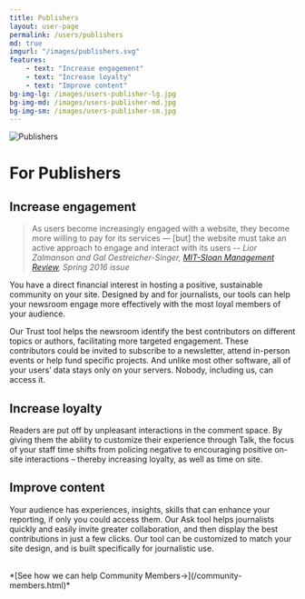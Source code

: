 ```yaml
---
title: Publishers
layout: user-page
permalink: /users/publishers
md: true
imgurl: "/images/publishers.svg"
features:
    - text: "Increase engagement"
    - text: "Increase loyalty"
    - text: "Improve content"
bg-img-lg: /images/users-publisher-lg.jpg
bg-img-md: /images/users-publisher-md.jpg
bg-img-sm: /images/users-publisher-sm.jpg
---
```


![Publishers](/images/publishers.svg)

# For Publishers

## Increase engagement

> As users become increasingly engaged with a website, they become more willing to pay for its services — [but] the website must take an active approach to engage and interact with its users 
> -- <cite>Lior Zalmanson and Gal Oestreicher-Singer, <a href="http://sloanreview.mit.edu/article/turning-content-viewers-into-subscribers/">MIT-Sloan Management Review</a>, Spring 2016 issue</cite>

You have a direct financial interest in hosting a positive, sustainable community on your site. Designed by and for journalists, our tools can help your newsroom engage more effectively with the most loyal members of your audience. 

Our Trust tool helps the newsroom identify the best contributors on different topics or authors, facilitating more targeted engagement. These contributors could be invited to subscribe to a newsletter, attend in-person events or help fund specific projects. And unlike most other software, all of your users’ data stays only on your servers. Nobody, including us, can access it.

## Increase loyalty

Readers are put off by unpleasant interactions in the comment space. By giving them the ability to customize their experience through Talk, the focus of your staff time shifts from policing negative to encouraging positive on-site interactions – thereby increasing loyalty, as well as time on site.

## Improve content

Your audience has experiences, insights, skills that can enhance your reporting, if only you could access them. Our Ask tool helps journalists quickly and easily invite greater collaboration, and then display the best contributions in just a few clicks. Our tool can be customized to match your site design, and is built specifically for journalistic use.

<br />
*[See how we can help Community Members->](/community-members.html)*
